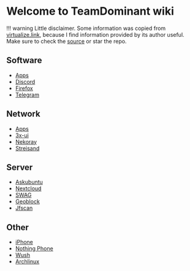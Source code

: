 # Welcome to TeamDominant wiki

!!! warning
    Little disclaimer. Some information was copied from [virtualize.link](https://virtualize.link/), because I find information provided by its author useful. Make sure to check the [source](https://github.com/quietsy/advanced-configurations) or star the repo.

## Software

- [Apps](apps.md)
- [Discord](discord.md)
- [Firefox](firefox.md)
- [Telegram](telegram.md)

## Network

- [Apps](network.md)
- [3x-ui](3x-ui.md)
- [Nekoray](nekoray.md)
- [Streisand](streisand.md)

## Server

- [Askubuntu](askubuntu.md)
- [Nextcloud](nextcloud.md)
- [SWAG](secure.md)
- [Geoblock](geoblock.md)
- [Jfscan](jfscan.md)

## Other

- [iPhone](iphone.md)
- [Nothing Phone](nothing.md) 
- [Wush](wush.md)
- [Archlinux](arch.md)